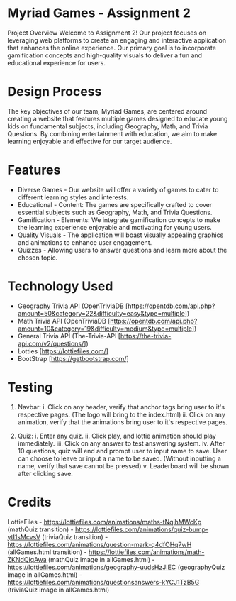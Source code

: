 # Myriad Games - Assignment 2

Project Overview
Welcome to Assignment 2! Our project focuses on leveraging web platforms to create an engaging and interactive application that enhances the online experience. Our primary goal is to incorporate gamification concepts and high-quality visuals to deliver a fun and educational experience for users.

# Design Process

The key objectives of our team, Myriad Games, are centered around creating a website that features multiple games designed to educate young kids on fundamental subjects, including Geography, Math, and Trivia Questions. By combining entertainment with education, we aim to make learning enjoyable and effective for our target audience.

# Features

- Diverse Games - Our website will offer a variety of games to cater to different learning styles and interests.
- Educational - Content: The games are specifically crafted to cover essential subjects such as Geography, Math, and Trivia Questions.
- Gamification - Elements: We integrate gamification concepts to make the learning experience enjoyable and motivating for young users.
- Quality Visuals - The application will boast visually appealing graphics and animations to enhance user engagement.
- Quizzes - Allowing users to answer questions and learn more about the chosen topic.

# Technology Used

- Geography Trivia API (OpenTriviaDB [https://opentdb.com/api.php?amount=50&category=22&difficulty=easy&type=multiple])
- Math Trivia API (OpenTriviaDB [https://opentdb.com/api.php?amount=10&category=19&difficulty=medium&type=multiple])
- General Trivia API (The-Trivia-API [https://the-trivia-api.com/v2/questions/])
- Lotties [https://lottiefiles.com/]
- BootStrap [https://getbootstrap.com/]

# Testing

1. Navbar:
   i. Click on any header, verify that anchor tags bring user to it's respective pages. (The logo will bring to the index.html)
   ii. Click on any animation, verify that the animations bring user to it's respective pages.

2. Quiz:
   i. Enter any quiz.
   ii. Click play, and lottie animation should play immediately.
   iii. Click on any answer to test answering system.
   iv. After 10 questions, quiz will end and prompt user to input name to save. User can choose to leave or input a name to be saved. (Without inputting a name, verify that save cannot be pressed)
   v. Leaderboard will be shown after clicking save.

# Credits

LottieFiles - https://lottiefiles.com/animations/maths-tNqihMWcKp (mathQuiz transition) - https://lottiefiles.com/animations/quiz-bump-ytI1sMcvsV (triviaQuiz transition) - https://lottiefiles.com/animations/question-mark-q4dfOHq7wH (allGames.html transition) - https://lottiefiles.com/animations/math-ZKNdQiqAwa (mathQuiz image in allGames.html) - https://lottiefiles.com/animations/geography-uudsHzJIEC (geographyQuiz image in allGames.html) - https://lottiefiles.com/animations/questionsanswers-kYCJ1TzB5G (triviaQuiz image in allGames.html)
